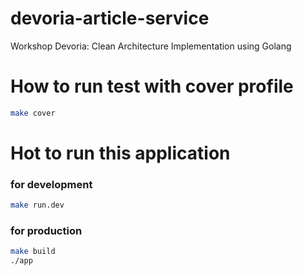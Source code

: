 # devoria-article-service
Workshop Devoria: Clean Architecture Implementation using Golang

# How to run test with cover profile
```bash
make cover
```

# Hot to run this application
### for development
```bash
make run.dev
```
### for production
```bash
make build
./app
```
